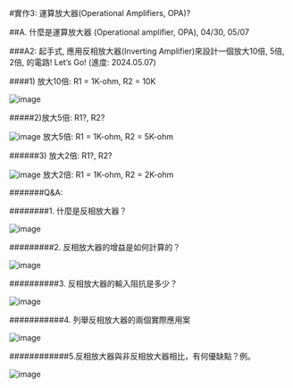
#實作3: 運算放大器(Operational Amplifiers, OPA)?


##A. 什麼是運算放大器 (Operational amplifier, OPA), 04/30, 05/07

###A2: 起手式, 應用反相放大器(Inverting Amplifier)來設計一個放大10倍, 5倍, 2倍, 的電路! Let’s Go! (進度: 2024.05.07)

####1) 放大10倍: R1 = 1K-ohm, R2 = 10K           

![image](https://github.com/Casper0922/Casper/assets/162286407/dfe61022-8f95-4194-a563-90ba88f82f72)

#####2)放大5倍: R1?, R2?                

![image](https://github.com/Casper0922/Casper/assets/162286407/6fab372e-51b5-49b4-8b89-fdb92f182e3d)
放大5倍: R1 = 1K-ohm, R2 = 5K-ohm                        

######3) 放大2倍: R1?, R2?

![image](https://github.com/Casper0922/Casper/assets/162286407/51f5d33e-4556-4cd5-bfff-273c564e16f6)
放大2倍: R1 = 1K-ohm, R2 = 2K-ohm                     

#######Q&A:                        

########1. 什麼是反相放大器？       

![image](https://github.com/Casper0922/Casper/assets/162286407/1861b8b5-df9c-4fae-ad86-e768ac63fde8)

#########2. 反相放大器的增益是如何計算的？      

![image](https://github.com/Casper0922/Casper/assets/162286407/171e86dc-65f7-4302-bc01-0f76ef292a68)

##########3. 反相放大器的輸入阻抗是多少？     

![image](https://github.com/Casper0922/Casper/assets/162286407/2dd6e72c-d624-485f-9582-20ca045f8df9)

###########4. 列舉反相放大器的兩個實際應用案

![image](https://github.com/Casper0922/Casper/assets/162286407/96c3311a-4d35-45c4-8596-ed1570486cea)

############5.反相放大器與非反相放大器相比，有何優缺點？例。

![image](https://github.com/Casper0922/Casper/assets/162286407/79af4193-96c6-460a-9572-dbdf3efe1409)


